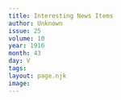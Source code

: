 ```yaml
---
title: Interesting News Items
author: Unknown
issue: 25
volume: 10
year: 1916
month: 43
day: V
tags:
layout: page.njk
image:
---
```


